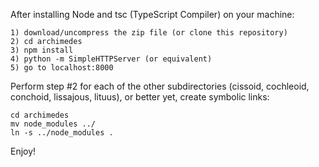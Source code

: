 After installing Node and tsc (TypeScript Compiler) on your machine:
```
1) download/uncompress the zip file (or clone this repository) 
2) cd archimedes 
3) npm install
4) python -m SimpleHTTPServer (or equivalent)
5) go to localhost:8000
```
Perform step #2 for each of the other subdirectories (cissoid, cochleoid, conchoid, lissajous, lituus), or better yet, create symbolic links:
```
cd archimedes
mv node_modules ../
ln -s ../node_modules .
```
Enjoy!
